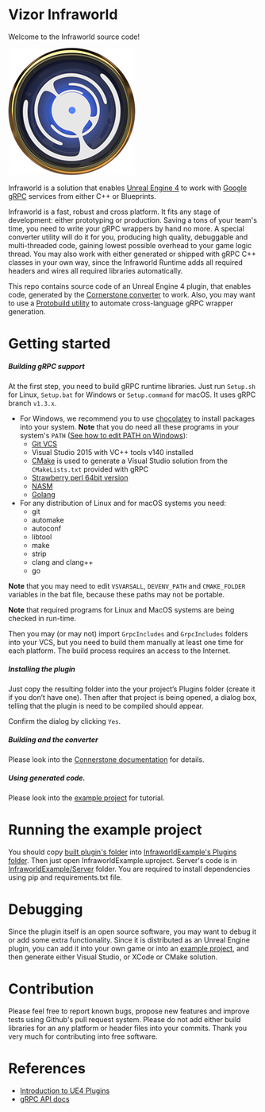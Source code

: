Vizor Infraworld
================

Welcome to the Infraworld source code!

![](icon.png)


Infraworld is a solution that enables [Unreal Engine 4](https://www.unrealengine.com/en-US) to work with [Google gRPC](https://gRPC.io) services from either C++ or Blueprints.

Infraworld is a fast, robust and cross platform.
It fits any stage of development: either prototyping or production. Saving a tons of your team's time, you need to write your gRPC wrappers by hand no more.
A special converter utility will do it for you, producing high quality, debuggable and multi-threaded code, gaining lowest possible overhead to your game logic thread.
You may also work with either generated or shipped with gRPC C++ classes in your own way, since the Infraworld Runtime adds all required headers and wires all required libraries automatically.

This repo contains source code of an Unreal Engine 4 plugin, that enables code, generated by the [Cornerstone converter](https://github.com/vizor-games/infraworld-cornerstone) to work.
Also, you may want to use a [Protobuild utility](https://github.com/vizor-games/infraworld-protobuild) to automate cross-language gRPC wrapper generation.


Getting started
===============

##### Building gRPC support

At the first step, you need to build gRPC runtime libraries.
Just run `Setup.sh` for Linux, `Setup.bat` for Windows or `Setup.command` for macOS. It uses gRPC branch `v1.3.x`.

* For Windows, we recommend you to use [chocolatey](https://chocolatey.org) to install packages into your system.
**Note** that you do need all these programs in your system's `PATH` ([See how to edit PATH on Windows](https://www.computerhope.com/issues/ch000549.htm)):
  * [Git VCS](https://git-scm.com/download/win)
  * Visual Studio 2015 with VC++ tools v140 installed
  * [CMake](https://cmake.org) is used to generate a Visual Studio solution from the `CMakeLists.txt` provided with gRPC
  * [Strawberry perl 64bit version](http://strawberryperl.com)
  * [NASM](https://www.nasm.us)
  * [Golang](https://golang.org/doc/install)
* For any distribution of Linux and for macOS systems you need:
  * git
  * automake
  * autoconf
  * libtool
  * make
  * strip
  * clang and clang++
  * go

**Note** that you may need to edit `VSVARSALL`, `DEVENV_PATH` and `CMAKE_FOLDER` variables in the bat file, because these paths may not be portable.

**Note** that required programs for Linux and MacOS systems are being checked in run-time.

Then you may (or may not) import `GrpcIncludes` and `GrpcIncludes` folders into your VCS, but you need to build them manually at least one time for each platform.
The build process requires an access to the Internet.


##### Installing the plugin
Just copy the resulting folder into the your project’s Plugins folder (create it if you don’t have one).
Then after that project is being opened, a dialog box, telling that the plugin is need to be compiled should appear.

Confirm the dialog by clicking `Yes`.


##### Building and the converter
Please look into the [Connerstone documentation](https://github.com/vizor-games/infraworld-cornerstone) for details.

##### Using generated code.
Please look into the [example project](InfraworldExample) for tutorial.

Running the example project
===========================

You should copy [built plugin's folder](InfraworldRuntime) into [InfraworldExample's Plugins folder](InfraworldExample/Plugins).
Then just open InfraworldExample.uproject. Server's code is in [InfraworldExample/Server](InfraworldExample/Server) folder.
You are required to install dependencies using pip and requirements.txt file.

Debugging
=========

Since the plugin itself is an open source software, you may want to debug it or add some extra functionality.
Since it is distributed as an Unreal Engine plugin, you can add it into your own game or into an [example project](InfraworldExample),
and then generate either Visual Studio, or XCode or CMake solution.

Contribution
============

Please feel free to report known bugs, propose new features and improve tests using Github's pull request system.
Please do not add either build libraries for an any platform or header files into your commits. Thank you very much for contributing into free software.

References
==========
* [Introduction to UE4 Plugins](https://wiki.unrealengine.com/An_Introduction_to_UE4_Plugins)
* [gRPC API docs](https://gRPC.io/docs/)
